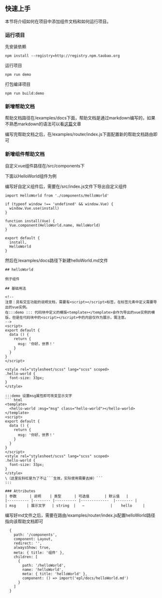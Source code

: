## 快速上手

本节将介绍如何在项目中添加组件文档和如何运行项目。

### 运行项目

先安装依赖

`npm install --registry=http://registry.npm.taobao.org`

运行项目

`npm run demo`

打包编译项目

`npm run build:demo`

### 新增帮助文档

帮助文档路径在/examples/docs下面，帮助文档是通过markdown编写的，如果不熟悉markdown的语法可以看[这篇](https://www.jianshu.com/p/335db5716248)文章

编写完帮助文档之后，在/examples/router/index.js下面配置新的帮助文档路由即可

### 新增组件帮助文档

自定义vue组件路径在/src/components下

下面以HelloWorld组件为例

编写好自定义组件后，需要在/src/index.js文件下导出自定义组件

```
import HelloWorld from './components/HelloWorld'

if (typeof window !== 'undefined' && window.Vue) {
  window.Vue.use(install)
}

function install(Vue) {
  Vue.component(HelloWorld.name, HelloWorld)
}

export default {
  install,
  HelloWorld
}
```

然后在/examples/docs路径下新建helloWorld.md文件

```
## helloWorld

例子组件

## 基础用法

<!--
注意：具有交互功能的说明文档，需要有<script></script>标签，在标签元素中定义需要导出的vue实例。
在:::demo ::: 代码块中定义的模版<template></template>会作为导出的vue实例的模版，但是在代码块中的<script></script>中的内容仅作为展示，需注意。
-->
<script>
export default {
  data () {
    return {
      msg: '你好，世界！'
    }
  }
}
</script>

<style rel="stylesheet/scss" lang="scss" scoped>
.hello-world {
  font-size: 33px;
}
</style>

:::demo 设置msg属性即可改变显示文字
``` html
<template>
  <hello-world :msg="msg" class="hello-world"></hello-world>
</template>
<script>
export default {
  data () {
    return {
      msg: '你好，世界！'
    }
  }
}
</script>
<style rel="stylesheet/scss" lang="scss" scoped>
.hello-world {
  font-size: 33px;
}
</style>
\（这里反斜杠是为了不让```生效，实际使用需要去掉）```
:::

### Attributes
| 参数      | 说明    | 类型      | 可选值       | 默认值   |
|---------- |-------- |---------- |-------------  |-------- |
| msg     | 展示文字   | string  |   —            |    hello     |

```

编写好md文件之后，需要在路由/examples/router/index.js配置helloWorld路径指向该帮助文档即可

```
  {
    path: '/components',
    component: Layout,
    redirect: '',
    alwaysShow: true,
    meta: { title: '组件' },
    children: [
      {
        path: '/helloWorld',
        name: 'helloWorld',
        meta: { title: 'helloWorld' },
        component: () => import('epl/docs/helloWorld.md')
      }
    ]
  }
```
